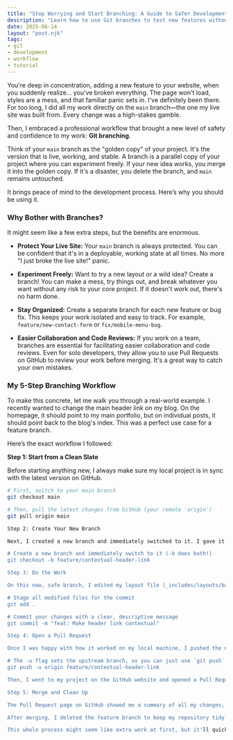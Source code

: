```yaml
---
title: "Stop Worrying and Start Branching: A Guide to Safer Development"
description: "Learn how to use Git branches to test new features without the fear of breaking your live website. A practical, step-by-step guide."
date: 2025-06-14
layout: "post.njk"
tags:
- git
- development
- workflow
- tutorial
---
```


You're deep in concentration, adding a new feature to your website, when you suddenly realize... you've broken everything. The page won't load, styles are a mess, and that familiar panic sets in. I've definitely been there. For too long, I did all my work directly on the `main` branch—the one my live site was built from. Every change was a high-stakes gamble.

Then, I embraced a professional workflow that brought a new level of safety and confidence to my work: **Git branching**.

Think of your `main` branch as the "golden copy" of your project. It's the version that is live, working, and stable. A branch is a parallel copy of your project where you can experiment freely. If your new idea works, you merge it into the golden copy. If it's a disaster, you delete the branch, and `main` remains untouched.

It brings peace of mind to the development process. Here’s why you should be using it.

### Why Bother with Branches?

It might seem like a few extra steps, but the benefits are enormous.

* **Protect Your Live Site:** Your `main` branch is always protected. You can be confident that it's in a deployable, working state at all times. No more "I just broke the live site!" panic.

* **Experiment Freely:** Want to try a new layout or a wild idea? Create a branch! You can make a mess, try things out, and break whatever you want without any risk to your core project. If it doesn't work out, there's no harm done.

* **Stay Organized:** Create a separate branch for each new feature or bug fix. This keeps your work isolated and easy to track. For example, `feature/new-contact-form` or `fix/mobile-menu-bug`.

* **Easier Collaboration and Code Reviews:** If you work on a team, branches are essential for facilitating easier collaboration and code reviews. Even for solo developers, they allow you to use Pull Requests on GitHub to review your work before merging. It's a great way to catch your own mistakes.

### My 5-Step Branching Workflow

To make this concrete, let me walk you through a real-world example. I recently wanted to change the main header link on my blog. On the homepage, it should point to my main portfolio, but on individual posts, it should point back to the blog's index. This was a perfect use case for a feature branch.

Here’s the exact workflow I followed:

**Step 1: Start from a Clean Slate**

Before starting anything new, I always make sure my local project is in sync with the latest version on GitHub.

```bash
# First, switch to your main branch
git checkout main

# Then, pull the latest changes from GitHub (your remote 'origin')
git pull origin main

Step 2: Create Your New Branch

Next, I created a new branch and immediately switched to it. I gave it a descriptive name so I'd know its purpose.

# Create a new branch and immediately switch to it (-b does both!)
git checkout -b feature/contextual-header-link

Step 3: Do the Work

On this new, safe branch, I edited my layout file (_includes/layouts/base.njk) to add the logic for the contextual link. I made a few small, focused commits along the way to save my progress.

# Stage all modified files for the commit
git add .

# Commit your changes with a clear, descriptive message
git commit -m "feat: Make header link contextual"

Step 4: Open a Pull Request

Once I was happy with how it worked on my local machine, I pushed the new branch up to my GitHub repository.

# The -u flag sets the upstream branch, so you can just use `git push` next time
git push -u origin feature/contextual-header-link

Then, I went to my project on the GitHub website and opened a Pull Request (PR). A PR is a formal way of proposing your changes. It’s a request to pull your new code from the feature/contextual-header-link branch into the main branch.

Step 5: Merge and Clean Up

The Pull Request page on GitHub showed me a summary of all my changes, which I could review one last time. Everything looked good, so I clicked the "Merge pull request" button. This safely merged my work into the main and, in my case, automatically triggered a new deployment to Netlify.

After merging, I deleted the feature branch to keep my repository tidy and signal that the work on that specific feature was complete. The work is now safely part of the main branch.

This whole process might seem like extra work at first, but it'll quickly become a natural part of your routine. It provides a structure for safer, more organized development. Give it a try on your very next task, no matter how small!